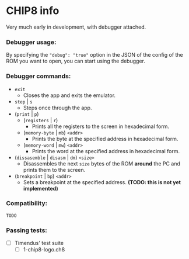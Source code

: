 # CHIP8 info

Very much early in development, with debugger attached.

### Debugger usage:

By specifying the `"debug": "true"` option in the JSON of the config of the ROM you want to open, you can start using the debugger.

### Debugger commands:
- `exit`
    - Closes the app and exits the emulator.
- `step` | `s`
    - Steps once through the app.
- (`print` | `p`)
    - (`registers` | `r`)
        - Prints all the registers to the screen in hexadecimal form.
    - (`memory-byte` | `mb`) `<addr>`
        - Prints the byte at the specified address in hexadecimal form.
    - (`memory-word` | `mw`) `<addr>`
        - Prints the word at the specified address in hexadecimal form.
- (`dissasemble` | `disasm` | `dm`) `<size>`
    - Disassembles the next `size` bytes of the ROM __around__ the PC and prints them to the screen.
- (`breakpoint` | `bp`) `<addr>`
    - Sets a breakpoint at the specified address. __(TODO: this is not yet implemented)__

### Compatibility:

`TODO`

### Passing tests:
- [ ] Timendus' test suite
    - [ ] 1-chip8-logo.ch8